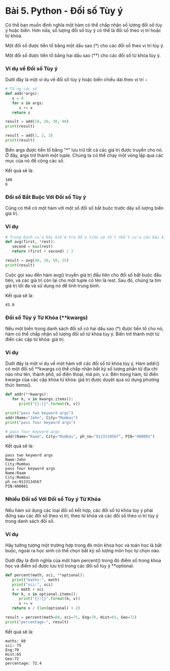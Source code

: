 # Bài 5. Python - Đối số Tùy ý

Có thể bạn muốn định nghĩa một hàm có thể chấp nhận số lượng đối số tùy ý hoặc biến. Hơn nữa, số lượng đối số tùy ý có thể là đối số theo vị trí hoặc từ khóa.

Một đối số được tiền tố bằng một dấu sao (*) cho các đối số theo vị trí tùy ý.

Một đối số được tiền tố bằng hai dấu sao (**) cho các đối số từ khóa tùy ý.

### Ví dụ về Đối số Tùy ý

Dưới đây là một ví dụ về đối số tùy ý hoặc biến chiều dài theo vị trí −

```python
# Tổng các số
def add(*args):
   s = 0
   for x in args:
      s += x
   return s

result = add(10, 20, 30, 40)
print(result)

result = add(1, 2, 3)
print(result)
```

Biến args được tiền tố bằng "*" lưu trữ tất cả các giá trị được truyền cho nó. Ở đây, args trở thành một tuple. Chúng ta có thể chạy một vòng lặp qua các mục của nó để cộng các số.

Kết quả sẽ là:

```
100
6
```

### Đối số Bắt Buộc Với Đối số Tùy ý

Cũng có thể có một hàm với một số đối số bắt buộc trước dãy số lượng biến giá trị.

### Ví dụ

```python
# Trung bình của bài kiểm tra đầu tiên và tốt nhất của các bài kiểm tra tiếp theo
def avg(first, *rest):
   second = max(rest)
   return (first + second) / 2

result = avg(40, 30, 50, 25)
print(result)
```

Cuộc gọi sau đến hàm avg() truyền giá trị đầu tiên cho đối số bắt buộc đầu tiên, và các giá trị còn lại cho một tuple có tên là rest. Sau đó, chúng ta tìm giá trị tối đa và sử dụng nó để tính trung bình.

Kết quả sẽ là:

```
45.0
```

### Đối số Tùy ý Từ Khóa (**kwargs)

Nếu một biến trong danh sách đối số có hai dấu sao (*) được tiền tố cho nó, hàm có thể chấp nhận số lượng đối số từ khóa tùy ý. Biến trở thành một từ điển các cặp từ khóa: giá trị.

### Ví dụ

Dưới đây là một ví dụ về một hàm với các đối số từ khóa tùy ý. Hàm addr() có một đối số **kwargs có thể chấp nhận bất kỳ số lượng phần tử địa chỉ nào như tên, thành phố, số điện thoại, mã pin, v.v. Bên trong hàm, từ điển kwargs của các cặp khóa từ khóa: giá trị được duyệt qua sử dụng phương thức items().

```python
def addr(**kwargs):
   for k, v in kwargs.items():
      print("{}:{}".format(k, v))

print("pass two keyword args")
addr(Name="John", City="Mumbai")
print("pass four keyword args")

# pass four keyword args
addr(Name="Raam", City="Mumbai", ph_no="9123134567", PIN="400001")
```

Kết quả sẽ là:

```
pass two keyword args
Name:John
City:Mumbai
pass four keyword args
Name:Raam
City:Mumbai
ph_no:9123134567
PIN:400001
```

### Nhiều Đối số Với Đối số Tùy ý Từ Khóa

Nếu hàm sử dụng các loại đối số kết hợp, các đối số từ khóa tùy ý phải đứng sau các đối số theo vị trí, theo từ khóa và các đối số theo vị trí tùy ý trong danh sách đối số.

### Ví dụ

Hãy tưởng tượng một trường hợp trong đó môn khoa học và toán học là bắt buộc, ngoài ra học sinh có thể chọn bất kỳ số lượng môn học tự chọn nào.

Dưới đây là định nghĩa của một hàm percent() trong đó điểm số trong khoa học và điểm số được lưu trữ trong các đối số tùy ý **optional.

```python
def percent(math, sci, **optional):
   print("maths:", math)
   print("sci:", sci)
   s = math + sci
   for k, v in optional.items():
      print("{}:{}".format(k, v))
      s += v
   return s / (len(optional) + 2)

result = percent(math=80, sci=75, Eng=70, Hist=65, Geo=72)
print("percentage:", result)
```

Kết quả sẽ là:

```
maths: 80
sci: 75
Eng:70
Hist:65
Geo:72
percentage: 72.4
```
